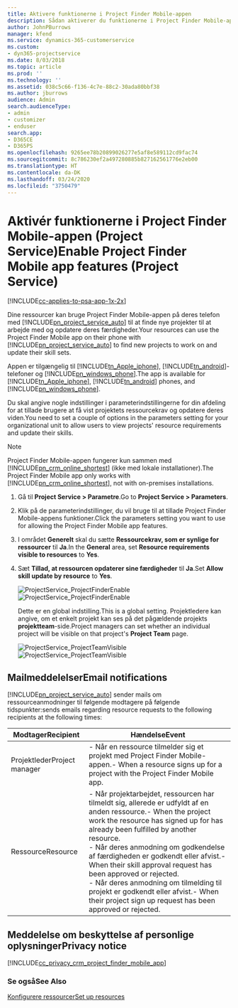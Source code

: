 ```yaml
---
title: Aktivere funktionerne i Project Finder Mobile-appen
description: Sådan aktiverer du funktionerne i Project Finder Mobile-appen til Project Service
author: JohnPBurrows
manager: kfend
ms.service: dynamics-365-customerservice
ms.custom:
- dyn365-projectservice
ms.date: 8/03/2018
ms.topic: article
ms.prod: ''
ms.technology: ''
ms.assetid: 038c5c66-f136-4c7e-88c2-30ada80bbf38
ms.author: jburrows
audience: Admin
search.audienceType:
- admin
- customizer
- enduser
search.app:
- D365CE
- D365PS
ms.openlocfilehash: 9265ee78b20899026277e5af8e589112cd9fac74
ms.sourcegitcommit: 8c786230ef2a497280885b827162561776e2eb00
ms.translationtype: HT
ms.contentlocale: da-DK
ms.lasthandoff: 03/24/2020
ms.locfileid: "3750479"
---
```

# <a name="enable-project-finder-mobile-app-features-project-service"></a><span data-ttu-id="a5a11-103">Aktivér funktionerne i Project Finder Mobile-appen (Project Service)</span><span class="sxs-lookup"><span data-stu-id="a5a11-103">Enable Project Finder Mobile app features (Project Service)</span></span>

[!INCLUDE[cc-applies-to-psa-app-1x-2x](../includes/cc-applies-to-psa-app-1x-2x.md)]

<span data-ttu-id="a5a11-104">Dine ressourcer kan bruge Project Finder Mobile-appen på deres telefon med [!INCLUDE[pn_project_service_auto](../includes/pn-project-service-auto.md)] til at finde nye projekter til at arbejde med og opdatere deres færdigheder.</span><span class="sxs-lookup"><span data-stu-id="a5a11-104">Your resources can use the Project Finder Mobile app on their phone with [!INCLUDE[pn_project_service_auto](../includes/pn-project-service-auto.md)] to find new projects to work on and update their skill sets.</span></span>  
  
 <span data-ttu-id="a5a11-105">Appen er tilgængelig til [!INCLUDE[tn_Apple_iphone](../includes/tn-apple-iphone.md)], [!INCLUDE[tn_android](../includes/tn-android.md)]-telefoner og [!INCLUDE[pn_windows_phone](../includes/pn-windows-phone.md)].</span><span class="sxs-lookup"><span data-stu-id="a5a11-105">The app is available for [!INCLUDE[tn_Apple_iphone](../includes/tn-apple-iphone.md)], [!INCLUDE[tn_android](../includes/tn-android.md)] phones, and [!INCLUDE[pn_windows_phone](../includes/pn-windows-phone.md)].</span></span>  
  
 <span data-ttu-id="a5a11-106">Du skal angive nogle indstillinger i parameterindstillingerne for din afdeling for at tillade brugere at få vist projektets ressourcekrav og opdatere deres viden.</span><span class="sxs-lookup"><span data-stu-id="a5a11-106">You need to set a couple of options in the parameters setting for your organizational unit to allow users to view projects' resource requirements and update their skills.</span></span>  
  
> [!NOTE]
>  <span data-ttu-id="a5a11-107">Project Finder Mobile-appen fungerer kun sammen med [!INCLUDE[pn_crm_online_shortest](../includes/pn-crm-online-shortest.md)] (ikke med lokale installationer).</span><span class="sxs-lookup"><span data-stu-id="a5a11-107">The Project Finder Mobile app only works with [!INCLUDE[pn_crm_online_shortest](../includes/pn-crm-online-shortest.md)], not with on-premises installations.</span></span>  
  
1. <span data-ttu-id="a5a11-108">Gå til **Project Service > Parametre**.</span><span class="sxs-lookup"><span data-stu-id="a5a11-108">Go to **Project Service > Parameters**.</span></span>  
  
2. <span data-ttu-id="a5a11-109">Klik på de parameterindstillinger, du vil bruge til at tillade Project Finder Mobile-appens funktioner.</span><span class="sxs-lookup"><span data-stu-id="a5a11-109">Click the parameters setting you want to use for allowing the Project Finder Mobile app features.</span></span>  
  
3. <span data-ttu-id="a5a11-110">I området **Generelt** skal du sætte **Ressourcekrav, som er synlige for ressourcer** til **Ja**.</span><span class="sxs-lookup"><span data-stu-id="a5a11-110">In the **General** area, set **Resource requirements visible to resources** to **Yes**.</span></span>  
  
4. <span data-ttu-id="a5a11-111">Sæt **Tillad, at ressourcen opdaterer sine færdigheder** til **Ja**.</span><span class="sxs-lookup"><span data-stu-id="a5a11-111">Set **Allow skill update by resource** to **Yes**.</span></span>  
  
   <span data-ttu-id="a5a11-112">![ProjectService_ProjectFinderEnable](../project-service/media/project-service-project-finder-enable.png "ProjectService_ProjectFinderEnable")</span><span class="sxs-lookup"><span data-stu-id="a5a11-112">![ProjectService_ProjectFinderEnable](../project-service/media/project-service-project-finder-enable.png "ProjectService_ProjectFinderEnable")</span></span>  
  
   <span data-ttu-id="a5a11-113">Dette er en global indstilling.</span><span class="sxs-lookup"><span data-stu-id="a5a11-113">This is a global setting.</span></span> <span data-ttu-id="a5a11-114">Projektledere kan angive, om et enkelt projekt kan ses på det pågældende projekts **projektteam**-side.</span><span class="sxs-lookup"><span data-stu-id="a5a11-114">Project managers can set whether an individual project will be visible on that project's **Project Team** page.</span></span>  
  
   <span data-ttu-id="a5a11-115">![ProjectService_ProjectTeamVisible](../project-service/media/project-service-project-team-visible.png "ProjectService_ProjectTeamVisible")</span><span class="sxs-lookup"><span data-stu-id="a5a11-115">![ProjectService_ProjectTeamVisible](../project-service/media/project-service-project-team-visible.png "ProjectService_ProjectTeamVisible")</span></span>  
  
## <a name="email-notifications"></a><span data-ttu-id="a5a11-116">Mailmeddelelser</span><span class="sxs-lookup"><span data-stu-id="a5a11-116">Email notifications</span></span>  
 [!INCLUDE[pn_project_service_auto](../includes/pn-project-service-auto.md)] <span data-ttu-id="a5a11-117">sender mails om ressourceanmodninger til følgende modtagere på følgende tidspunkter:</span><span class="sxs-lookup"><span data-stu-id="a5a11-117">sends emails regarding resource requests to the following recipients at the following times:</span></span>  
  
|<span data-ttu-id="a5a11-118">Modtager</span><span class="sxs-lookup"><span data-stu-id="a5a11-118">Recipient</span></span>|<span data-ttu-id="a5a11-119">Hændelse</span><span class="sxs-lookup"><span data-stu-id="a5a11-119">Event</span></span>|  
|---------------|-----------|  
|<span data-ttu-id="a5a11-120">Projektleder</span><span class="sxs-lookup"><span data-stu-id="a5a11-120">Project manager</span></span>|<span data-ttu-id="a5a11-121">- Når en ressource tilmelder sig et projekt med Project Finder Mobile-appen.</span><span class="sxs-lookup"><span data-stu-id="a5a11-121">-   When a resource signs up for a project with the Project Finder Mobile app.</span></span>|  
|<span data-ttu-id="a5a11-122">Ressource</span><span class="sxs-lookup"><span data-stu-id="a5a11-122">Resource</span></span>|<span data-ttu-id="a5a11-123">- Når projektarbejdet, ressourcen har tilmeldt sig, allerede er udfyldt af en anden ressource.</span><span class="sxs-lookup"><span data-stu-id="a5a11-123">-   When the project work the resource has signed up for has already been fulfilled by another resource.</span></span><br /><span data-ttu-id="a5a11-124">- Når deres anmodning om godkendelse af færdigheden er godkendt eller afvist.</span><span class="sxs-lookup"><span data-stu-id="a5a11-124">-   When their skill approval request has been approved or rejected.</span></span><br /><span data-ttu-id="a5a11-125">- Når deres anmodning om tilmelding til projekt er godkendt eller afvist.</span><span class="sxs-lookup"><span data-stu-id="a5a11-125">-   When their project sign up request has been approved or rejected.</span></span>|  
  
## <a name="privacy-notice"></a><span data-ttu-id="a5a11-126">Meddelelse om beskyttelse af personlige oplysninger</span><span class="sxs-lookup"><span data-stu-id="a5a11-126">Privacy notice</span></span>  
 [!INCLUDE[cc_privacy_crm_project_finder_mobile_app](../includes/cc-privacy-crm-project-finder-mobile-app.md)]  
  
### <a name="see-also"></a><span data-ttu-id="a5a11-127">Se også</span><span class="sxs-lookup"><span data-stu-id="a5a11-127">See Also</span></span>  
 [<span data-ttu-id="a5a11-128">Konfigurere ressourcer</span><span class="sxs-lookup"><span data-stu-id="a5a11-128">Set up resources</span></span>](../project-service/set-up-resources.md)
